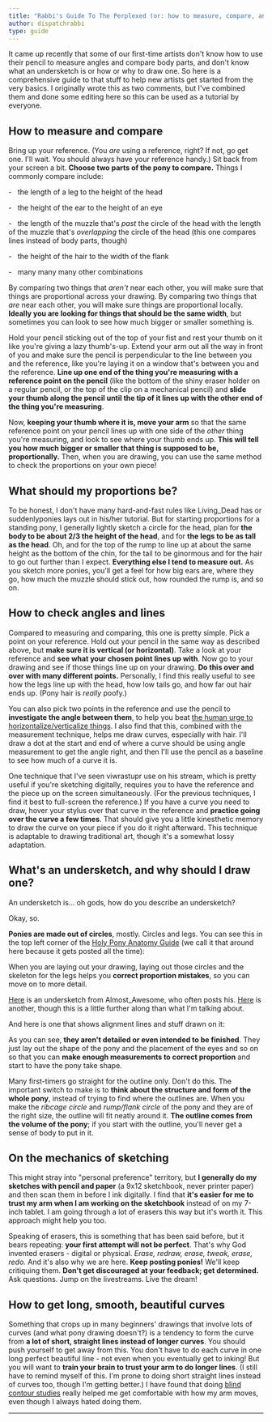 ```yaml
---
title: "Rabbi's Guide To The Perplexed (or: how to measure, compare, and sketch your way to proportionality.)"
author: dispatchrabbi
type: guide
---
```

It came up recently that some of our first-time artists don't know how to use their pencil to measure angles and compare body parts, and don't know what an undersketch is or how or why to draw one. So here is a comprehensive guide to that stuff to help new artists get started from the very basics. I originally wrote this as two comments, but I've combined them and done some editing here so this can be used as a tutorial by everyone.

<Ponymote mote="twismug" text="I'm gonna do this in excruciating detail so that, even if you know some of this stuff, it might help someone who has never seen how to do it before."/>
<Ponymote mote="twismile" text="Starting from the baseline never hurt, and even if you are experienced, maybe you will pick up something you didn't consciously know before."/>


## How to measure and compare

Bring up your reference. (You _are_ using a reference, right? If not, go get one. I'll wait. You should always have your reference handy.) Sit back from your screen a bit. **Choose two parts of the pony to compare.** Things I commonly compare include:

-   the length of a leg to the height of the head

-   the height of the ear to the height of an eye

-   the length of the muzzle that's _past_ the circle of the head with the length of the muzzle that's _overlapping_ the circle of the head (this one compares lines instead of body parts, though)

-   the height of the hair to the width of the flank

-   many many many other combinations

<Ponymote mote="rarityyell" text="Compare ALL the things!"/>

By comparing two things that _aren't_ near each other, you will make sure that things are proportional across your drawing. By comparing two things that _are_ near each other, you will make sure things are proportional locally. **Ideally you are looking for things that should be the same width**, but sometimes you can look to see how much bigger or smaller something is.

Hold your pencil sticking out of the top of your fist and rest your thumb on it like you're giving a lazy thumb's-up. Extend your arm out all the way in front of you and make sure the pencil is perpendicular to the line between you and the reference, like you're laying it on a window that's between you and the reference.
<Ponymote mote="flutterwink" text="Why all the way? So that whenever you measure, you know your pencil will be the same distance from your eyes."/>
**Line up one end of the thing you're measuring with a reference point on the pencil** (like the bottom of the shiny eraser holder on a regular pencil, or the top of the clip on a mechanical pencil) and **slide your thumb along the pencil until the tip of it lines up with the other end of the thing you're measuring**.

<Ponymote mote="squintyjack" text="Steady, steady..."/>

Now, **keeping your thumb where it is, move your arm** so that the same reference point on your pencil lines up with one side of the _other_ thing you're measuring, and look to see where your thumb ends up. **This will tell you how much bigger or smaller that thing is supposed to be, proportionally.** Then, when you are drawing, you can use the same method to check the proportions on your own piece!


## What should my proportions be?

<Ponymote mote="bonbon"/>

To be honest, I don't have many hard-and-fast rules like Living_Dead has or suddenlyponies lays out in his/her tutorial. But for starting proportions for a standing pony, I generally lightly sketch a circle for the head, plan for **the body to be about 2/3 the height of the head**, and for **the legs to be as tall as the head**. Oh, and for the top of the rump to line up at about the same height as the bottom of the chin, for the tail to be ginormous and for the hair to go out further than I expect. **Everything else I tend to measure out.** As you sketch more ponies, you'll get a feel for how big ears are, where they go, how much the muzzle should stick out, how rounded the rump is, and so on.


## How to check angles and lines

Compared to measuring and comparing, this one is pretty simple. Pick a point on your reference. Hold out your pencil in the same way as described above, but **make sure it is vertical (or horizontal)**. Take a look at your reference and **see what your chosen point lines up with**. Now go to your drawing and see if those things line up on your drawing. **Do this over and over with many different points.** Personally, I find this really useful to see how the legs line up with the head, how low tails go, and how far out hair ends up. (Pony hair is _really_ poofy.)
<Ponymote mote="ohhi" text="POOF!"/>

You can also pick two points in the reference and use the pencil to **investigate the angle between them**, to help you beat [the human urge to horizontalize/verticalize things](http://www.reddit.com/r/MLPdrawingschool/comments/nxdpy/dont_panic_a_drawing_guide_from_beginner_to/). I also find that this, combined with the measurement technique, helps me draw curves, especially with hair. I'll draw a dot at the start and end of where a curve should be using angle measurement to get the angle right, and then I'll use the pencil as a baseline to see how much of a curve it is.

<Ponymote mote="twiquery" text="I'm only here because this paragraph mentions viwrastupr."/>

One technique that I've seen viwrastupr use on his stream, which is pretty useful if you're sketching digitally, requires you to have the reference and the piece up on the screen simultaneously. (For the previous techniques, I find it best to full-screen the reference.) If you have a curve you need to draw, hover your stylus over that curve in the reference and **practice going over the curve a few times**. That should give you a little kinesthetic memory to draw the curve on your piece if you do it right afterward. This technique is adaptable to drawing traditional art, though it's a somewhat lossy adaptation.


## What's an undersketch, and why should I draw one?

An undersketch is… oh gods, how do you describe an undersketch?

Okay, so.
<Ponymote mote="c23" text="Here's the Earth..."/>

**Ponies are made out of circles**, mostly. Circles and legs. You can see this in the top left corner of the [Holy Pony Anatomy Guide](http://vertrev.deviantart.com/gallery/?offset=24#/d3c5364) (we call it that around here because it gets posted all the time):

<GuideFullWidthImage :src="VertreVimg" href="https://www.deviantart.com/vertrev/art/AMG-so-much-pony-VertreV-201791308" artist="VertreV"/>

When you are laying out your drawing, laying out those circles and the skeleton for the legs helps you **correct proportion mistakes**, so you can move on to more detail.

<Ponymote mote="a03" text="Time for some examples!"/>

[Here](http://www.reddit.com/tb/p4f9p) is an undersketch from Almost_Awesome, who often posts his.
[Here](http://www.reddit.com/tb/p1iko) is another, though this is a little further along than what I'm talking about.

And here is one that shows alignment lines and stuff drawn on it:
<GuideFullWidthImage :src="AlignmentLinesSketch"/>

As you can see, **they aren't detailed or even intended to be finished**. They just lay out the shape of the pony and the placement of the eyes and so on so that you can **make enough measurements to correct proportion** and start to have the pony take shape.

<Ponymote mote="octavia"/>

Many first-timers go straight for the outline only. Don't do this. The important switch to make is to **think about the structure and form of the whole pony**, instead of trying to find where the outlines are. When you make the _ribcage circle_ and _rump/flank circle_ of the pony and they are of the right size, the outline will fit neatly around it. **The outline comes from the volume of the pony**; if you start with the outline, you'll never get a sense of body to put in it.


## On the mechanics of sketching

<Ponymote mote="rdsitting"/>

This might stray into "personal preference" territory, but **I generally do my sketches with pencil and paper** (a 9x12 sketchbook, never printer paper) and then scan them in before I ink digitally. I find that **it's easier for me to trust my arm when I am working on the sketchbook** instead of on my 7-inch tablet. I am going through a lot of erasers this way but it's worth it. This approach might help you too.

<Ponymote mote="lyra"/>

Speaking of erasers, this is something that has been said before, but it bears repeating: **your first attempt will not be perfect**. That's why God invented erasers - digital or physical. _Erase, redraw, erase, tweak, erase, redo._ And it's also why we are here. **Keep posting ponies!** We'll keep critiquing them. **Don't get discouraged at your feedback; get determined.** Ask questions. Jump on the livestreams. Live the dream!


## How to get long, smooth, beautiful curves

<Ponymote mote="hmmm"/>

Something that crops up in many beginners' drawings that involve lots of curves (and what pony drawing doesn't?) is a tendency to form the curve from **a lot of short, straight lines instead of longer curves**. You should push yourself to get away from this. You don't have to do each curve in one long perfect beautiful line - not even when you eventually get to inking! But you will want to **train your brain to trust your arm to do longer lines**. (I still have to remind myself of this. I'm prone to doing short straight lines instead of curves too, though I'm getting better.) I have found that doing [blind contour studies](http://en.wikipedia.org/wiki/Blind_contour_drawing) really helped me get comfortable with how my arm moves, even though I always hated doing them.

-----

<Ponymote mote="twismile" text="I know this is a giant wall of text, but all the stuff that's here is important (except the jokes and asides) and it's stuff that might not ever get mentioned to you. I've even put some emotes in to help break it up and bolded the key points, but you shouldn't skim this. I hope this guide proves useful to at least a few people."/>

<script setup lang="ts">
import Ponymote from '@/components/Ponymote.vue'
import GuideFullWidthImage from '@/components/GuideFullWidthImage.vue'

import VertreVimg from './VertreV-201791308.jpg'
import AlignmentLinesSketch from './alignmentlines-sketch.jpg'
</script>